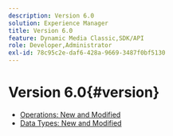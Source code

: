 ```yaml
---
description: Version 6.0
solution: Experience Manager
title: Version 6.0
feature: Dynamic Media Classic,SDK/API
role: Developer,Administrator
exl-id: 78c95c2e-daf6-428a-9669-3487f0bf5130
---
```

# Version 6.0{#version}

* [Operations: New and Modified](r-6-operations.md)
* [Data Types: New and Modified](r-6-types.md)
